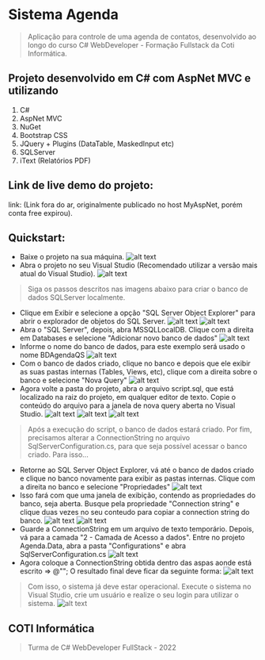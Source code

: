 # Sistema Agenda
> Aplicação para controle de uma agenda de contatos, desenvolvido ao longo do curso C# WebDeveloper - Formação Fullstack da Coti Informática.
## Projeto desenvolvido em C# com AspNet MVC e utilizando
1. C#
2. AspNet MVC
3. NuGet
4. Bootstrap CSS
5. JQuery + Plugins (DataTable, MaskedInput etc)
6. SQLServer
7. iText (Relatórios PDF)
## Link de live demo do projeto:
link: (Link fora do ar, originalmente publicado no host MyAspNet, porém conta free expirou).
## Quickstart:
* Baixe o projeto na sua máquina.
![alt text](/ImagensReadme/AgendaPull.png "Projeto baixado utilizando git pull")
* Abra o projeto no seu Visual Studio (Recomendado utilizar a versão mais atual do Visual Studio).
![alt text](/ImagensReadme/ProjetoNoVisualStudio.png "Projeto aberto no Visual Studio")
> Siga os passos descritos nas imagens abaixo para criar o banco de dados SQLServer localmente.
* Clique em Exibir e selecione a opção "SQL Server Object Explorer" para abrir o explorador de objetos do SQL Server.
![alt text](/ImagensReadme/Ehttp://localhost:5138/xibirSqlServerObject.png "Exiba o explorador de objetos do SQL Server")
![alt text](/ImagensReadme/SqlServerObject.png "Exibição do SQL Server Object")
* Abra o "SQL Server", depois, abra MSSQLLocalDB. Clique com a direita em Databases e selecione "Adicionar novo banco de dados"
![alt text](/ImagensReadme/AdicionandoDB.png "Adicionando Banco de Dados")
* Informe o nome do banco de dados, para este exemplo será usado o nome BDAgendaQS
![alt text](/ImagensReadme/CreateDatabase.png "Criando banco de dados")
* Com o banco de dados criado, clique no banco e depois que ele exibir as suas pastas internas (Tables, Views, etc), clique com a direita sobre o banco e selecione "Nova Query"
![alt text](/ImagensReadme/NewQuery.png "Nova query")
* Agora volte a pasta do projeto, abra o arquivo script.sql, que está localizado na raiz do projeto, em qualquer editor de texto. Copie o conteúdo do arquivo para a janela de nova query aberta no Visual Studio.
![alt text](/ImagensReadme/script.png "Script")
![alt text](/ImagensReadme/ScriptConteudo.png "Conteúdo do script")
![alt text](/ImagensReadme/ExecutandoScript.png "Executando script")
> Após a execução do script, o banco de dados estará criado.
> Por fim, precisamos alterar a ConnectionString no arquivo SqlServerConfiguration.cs, para que seja possível acessar o banco criado. Para isso...
* Retorne ao SQL Server Object Explorer, vá até o banco de dados criado e clique no banco novamente para exibir as pastas internas. Clique com a direita no banco e selecione "Propriedades"
![alt text](/ImagensReadme/Propriedades.png "Propriedades do banco")
* Isso fará com que uma janela de exibição, contendo as propriedades do banco, seja aberta. Busque pela propriedade "Connection string" e clique duas vezes no seu conteudo para copiar a connection string do banco.
![alt text](/ImagensReadme/ConnectionString.png "ConnectionString na propriedade")
![alt text](/ImagensReadme/CopiandoACS.png "Copiando a ConnectionString")
* Guarde a ConnectionString em um arquivo de texto temporário. Depois, vá para a camada "2 - Camada de Acesso a dados". Entre no projeto Agenda.Data, abra a pasta "Configurations" e abra SqlServerConfiguration.cs
![alt text](/ImagensReadme/SqlServerConfiguration.png "SqlServerConfiguration.cs")
* Agora coloque a ConnectionString obtida dentro das aspas aonde está escrito => @""; O resultado final deve ficar da seguinte forma:
![alt text](/ImagensReadme/ConnectionStringAlterada.png "ConnectionString alterada")
> Com isso, o sistema já deve estar operacional. Execute o sistema no Visual Studio, crie um usuário e realize o seu login para utilizar o sistema.
![alt text](/ImagensReadme/login.png "Tela de login")
## COTI Informática
> Turma de C# WebDeveloper FullStack - 2022